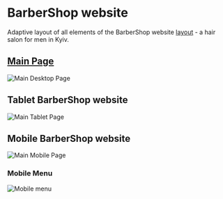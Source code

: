 # BarberShop website

Adaptive layout of all elements of the BarberShop website
[layout](https://www.figma.com/file/J8hCiWC1HXIfHmDAScZi6P/1---Barbershop-EN---FS73?node-id=0%3A1&mode=dev) -
a hair salon for men in Kyiv.

## [Main Page](https://valerii2022.github.io/barber-shop/)

![Main Desktop Page](./assets/desktop.png)

## Tablet BarberShop website

![Main Tablet Page](./assets/tablet.png)

## Mobile BarberShop website

![Main Mobile Page](./assets//mobile.png)

### Mobile Menu

![Mobile menu](./assets//mobile-menu.png)
